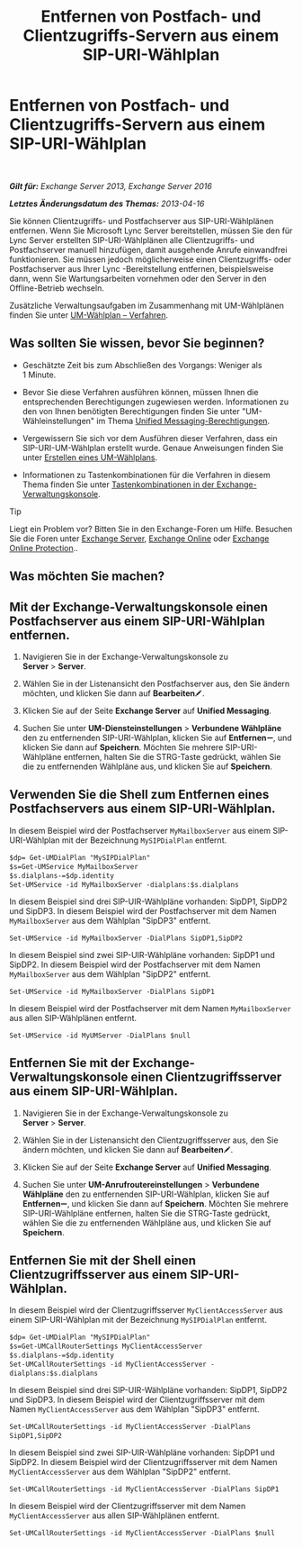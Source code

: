 ﻿---
title: 'Entfernen von Postfach- und Clientzugriffs-Servern aus einem SIP-URI-Wählplan'
TOCTitle: Entfernen von Postfach- und Clientzugriffs-Servern aus einem SIP-URI-Wählplan
ms:assetid: 367441e1-1a0f-42c8-9fa8-8abe80b3d015
ms:mtpsurl: https://technet.microsoft.com/de-de/library/Aa997238(v=EXCHG.150)
ms:contentKeyID: 54652683
ms.date: 05/22/2018
mtps_version: v=EXCHG.150
ms.translationtype: MT
---

# Entfernen von Postfach- und Clientzugriffs-Servern aus einem SIP-URI-Wählplan

 

_**Gilt für:** Exchange Server 2013, Exchange Server 2016_

_**Letztes Änderungsdatum des Themas:** 2013-04-16_

Sie können Clientzugriffs- und Postfachserver aus SIP-URI-Wählplänen entfernen. Wenn Sie Microsoft Lync Server bereitstellen, müssen Sie den für Lync Server erstellten SIP-URI-Wählplänen alle Clientzugriffs- und Postfachserver manuell hinzufügen, damit ausgehende Anrufe einwandfrei funktionieren. Sie müssen jedoch möglicherweise einen Clientzugriffs- oder Postfachserver aus Ihrer Lync -Bereitstellung entfernen, beispielsweise dann, wenn Sie Wartungsarbeiten vornehmen oder den Server in den Offline-Betrieb wechseln.

Zusätzliche Verwaltungsaufgaben im Zusammenhang mit UM-Wählplänen finden Sie unter [UM-Wählplan – Verfahren](um-dial-plan-procedures-exchange-2013-help.md).

## Was sollten Sie wissen, bevor Sie beginnen?

  - Geschätzte Zeit bis zum Abschließen des Vorgangs: Weniger als 1 Minute.

  - Bevor Sie diese Verfahren ausführen können, müssen Ihnen die entsprechenden Berechtigungen zugewiesen werden. Informationen zu den von Ihnen benötigten Berechtigungen finden Sie unter "UM-Wähleinstellungen" im Thema [Unified Messaging-Berechtigungen](unified-messaging-permissions-exchange-2013-help.md).

  - Vergewissern Sie sich vor dem Ausführen dieser Verfahren, dass ein SIP-URI-UM-Wählplan erstellt wurde. Genaue Anweisungen finden Sie unter [Erstellen eines UM-Wählplans](https://technet.microsoft.com/de-de/library/Bb123819(v=EXCHG.150)).

  - Informationen zu Tastenkombinationen für die Verfahren in diesem Thema finden Sie unter [Tastenkombinationen in der Exchange-Verwaltungskonsole](keyboard-shortcuts-in-the-exchange-admin-center-exchange-online-protection-help.md).


> [!TIP]
> Liegt ein Problem vor? Bitten Sie in den Exchange-Foren um Hilfe. Besuchen Sie die Foren unter <A href="https://go.microsoft.com/fwlink/p/?linkid=60612">Exchange Server</A>, <A href="https://go.microsoft.com/fwlink/p/?linkid=267542">Exchange Online</A> oder <A href="https://go.microsoft.com/fwlink/p/?linkid=285351">Exchange Online Protection</A>..



## Was möchten Sie machen?

## Mit der Exchange-Verwaltungskonsole einen Postfachserver aus einem SIP-URI-Wählplan entfernen.

1.  Navigieren Sie in der Exchange-Verwaltungskonsole zu **Server** \> **Server**.

2.  Wählen Sie in der Listenansicht den Postfachserver aus, den Sie ändern möchten, und klicken Sie dann auf **Bearbeiten**![Bearbeitungssymbol](images/Bb124582.6f53ccb2-1f13-4c02-bea0-30690e6ea71d(EXCHG.150).gif "Bearbeitungssymbol").

3.  Klicken Sie auf der Seite **Exchange Server** auf **Unified Messaging**.

4.  Suchen Sie unter **UM-Diensteinstellungen** \> **Verbundene Wählpläne** den zu entfernenden SIP-URI-Wählplan, klicken Sie auf **Entfernen**![Entfernen (Symbol)](images/JJ657492.479b6ced-8d64-4277-a725-f17fea202b28(EXCHG.150).gif "Entfernen (Symbol)"), und klicken Sie dann auf **Speichern**. Möchten Sie mehrere SIP-URI-Wählpläne entfernen, halten Sie die STRG-Taste gedrückt, wählen Sie die zu entfernenden Wählpläne aus, und klicken Sie auf **Speichern**.

## Verwenden Sie die Shell zum Entfernen eines Postfachservers aus einem SIP-URI-Wählplan.

In diesem Beispiel wird der Postfachserver `MyMailboxServer` aus einem SIP-URI-Wählplan mit der Bezeichnung `MySIPDialPlan` entfernt.

    $dp= Get-UMDialPlan "MySIPDialPlan"
    $s=Get-UMService MyMailboxServer
    $s.dialplans-=$dp.identity
    Set-UMService -id MyMailboxServer -dialplans:$s.dialplans

In diesem Beispiel sind drei SIP-UIR-Wählpläne vorhanden: SipDP1, SipDP2 und SipDP3. In diesem Beispiel wird der Postfachserver mit dem Namen `MyMailboxServer` aus dem Wählplan "SipDP3" entfernt.

    Set-UMService -id MyMailboxServer -DialPlans SipDP1,SipDP2

In diesem Beispiel sind zwei SIP-UIR-Wählpläne vorhanden: SipDP1 und SipDP2. In diesem Beispiel wird der Postfachserver mit dem Namen `MyMailboxServer` aus dem Wählplan "SipDP2" entfernt.

    Set-UMService -id MyMailboxServer -DialPlans SipDP1

In diesem Beispiel wird der Postfachserver mit dem Namen `MyMailboxServer` aus allen SIP-Wählplänen entfernt.

    Set-UMService -id MyUMServer -DialPlans $null

## Entfernen Sie mit der Exchange-Verwaltungskonsole einen Clientzugriffsserver aus einem SIP-URI-Wählplan.

1.  Navigieren Sie in der Exchange-Verwaltungskonsole zu **Server** \> **Server**.

2.  Wählen Sie in der Listenansicht den Clientzugriffsserver aus, den Sie ändern möchten, und klicken Sie dann auf **Bearbeiten**![Bearbeitungssymbol](images/Bb124582.6f53ccb2-1f13-4c02-bea0-30690e6ea71d(EXCHG.150).gif "Bearbeitungssymbol").

3.  Klicken Sie auf der Seite **Exchange Server** auf **Unified Messaging**.

4.  Suchen Sie unter **UM-Anrufroutereinstellungen** \> **Verbundene Wählpläne** den zu entfernenden SIP-URI-Wählplan, klicken Sie auf **Entfernen**![Entfernen (Symbol)](images/JJ657492.479b6ced-8d64-4277-a725-f17fea202b28(EXCHG.150).gif "Entfernen (Symbol)"), und klicken Sie dann auf **Speichern**. Möchten Sie mehrere SIP-URI-Wählpläne entfernen, halten Sie die STRG-Taste gedrückt, wählen Sie die zu entfernenden Wählpläne aus, und klicken Sie auf **Speichern**.

## Entfernen Sie mit der Shell einen Clientzugriffsserver aus einem SIP-URI-Wählplan.

In diesem Beispiel wird der Clientzugriffsserver `MyClientAccessServer` aus einem SIP-URI-Wählplan mit der Bezeichnung `MySIPDialPlan` entfernt.

    $dp= Get-UMDialPlan "MySIPDialPlan"
    $s=Get-UMCallRouterSettings MyClientAccessServer
    $s.dialplans-=$dp.identity
    Set-UMCallRouterSettings -id MyClientAccessServer -dialplans:$s.dialplans

In diesem Beispiel sind drei SIP-UIR-Wählpläne vorhanden: SipDP1, SipDP2 und SipDP3. In diesem Beispiel wird der Clientzugriffsserver mit dem Namen `MyClientAccessServer` aus dem Wählplan "SipDP3" entfernt.

    Set-UMCallRouterSettings -id MyClientAccessServer -DialPlans SipDP1,SipDP2

In diesem Beispiel sind zwei SIP-UIR-Wählpläne vorhanden: SipDP1 und SipDP2. In diesem Beispiel wird der Clientzugriffsserver mit dem Namen `MyClientAccessServer` aus dem Wählplan "SipDP2" entfernt.

    Set-UMCallRouterSettings -id MyClientAccessServer -DialPlans SipDP1

In diesem Beispiel wird der Clientzugriffsserver mit dem Namen `MyClientAccessServer` aus allen SIP-Wählplänen entfernt.

    Set-UMCallRouterSettings -id MyClientAccessServer -DialPlans $null

